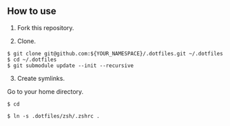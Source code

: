 ## How to use

1. Fork this repository.

2. Clone.

```shellsession
$ git clone git@github.com:${YOUR_NAMESPACE}/.dotfiles.git ~/.dotfiles
$ cd ~/.dotfiles
$ git submodule update --init --recursive
```

3. Create symlinks.

Go to your home directory.

```shellsession
$ cd
```

```shellsession
$ ln -s .dotfiles/zsh/.zshrc .
```
